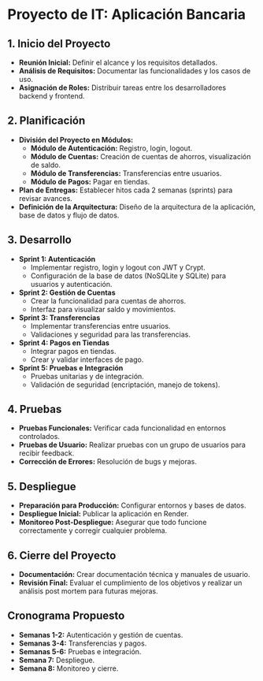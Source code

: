 
# Proyecto de IT: Aplicación Bancaria

## 1. Inicio del Proyecto
- **Reunión Inicial:** Definir el alcance y los requisitos detallados.
- **Análisis de Requisitos:** Documentar las funcionalidades y los casos de uso.
- **Asignación de Roles:** Distribuir tareas entre los desarrolladores backend y frontend.

## 2. Planificación
- **División del Proyecto en Módulos:**
  - **Módulo de Autenticación:** Registro, login, logout.
  - **Módulo de Cuentas:** Creación de cuentas de ahorros, visualización de saldo.
  - **Módulo de Transferencias:** Transferencias entre usuarios.
  - **Módulo de Pagos:** Pagar en tiendas.
- **Plan de Entregas:** Establecer hitos cada 2 semanas (sprints) para revisar avances.
- **Definición de la Arquitectura:** Diseño de la arquitectura de la aplicación, base de datos y flujo de datos.

## 3. Desarrollo
- **Sprint 1: Autenticación**
  - Implementar registro, login y logout con JWT y Crypt.
  - Configuración de la base de datos (NoSQLite y SQLite) para usuarios y autenticación.
- **Sprint 2: Gestión de Cuentas**
  - Crear la funcionalidad para cuentas de ahorros.
  - Interfaz para visualizar saldo y movimientos.
- **Sprint 3: Transferencias**
  - Implementar transferencias entre usuarios.
  - Validaciones y seguridad para las transferencias.
- **Sprint 4: Pagos en Tiendas**
  - Integrar pagos en tiendas.
  - Crear y validar interfaces de pago.
- **Sprint 5: Pruebas e Integración**
  - Pruebas unitarias y de integración.
  - Validación de seguridad (encriptación, manejo de tokens).

## 4. Pruebas
- **Pruebas Funcionales:** Verificar cada funcionalidad en entornos controlados.
- **Pruebas de Usuario:** Realizar pruebas con un grupo de usuarios para recibir feedback.
- **Corrección de Errores:** Resolución de bugs y mejoras.

## 5. Despliegue
- **Preparación para Producción:** Configurar entornos y bases de datos.
- **Despliegue Inicial:** Publicar la aplicación en Render.
- **Monitoreo Post-Despliegue:** Asegurar que todo funcione correctamente y corregir cualquier problema.

## 6. Cierre del Proyecto
- **Documentación:** Crear documentación técnica y manuales de usuario.
- **Revisión Final:** Evaluar el cumplimiento de los objetivos y realizar un análisis post mortem para futuras mejoras.

## Cronograma Propuesto
- **Semanas 1-2:** Autenticación y gestión de cuentas.
- **Semanas 3-4:** Transferencias y pagos.
- **Semanas 5-6:** Pruebas e integración.
- **Semana 7:** Despliegue.
- **Semana 8:** Monitoreo y cierre.
